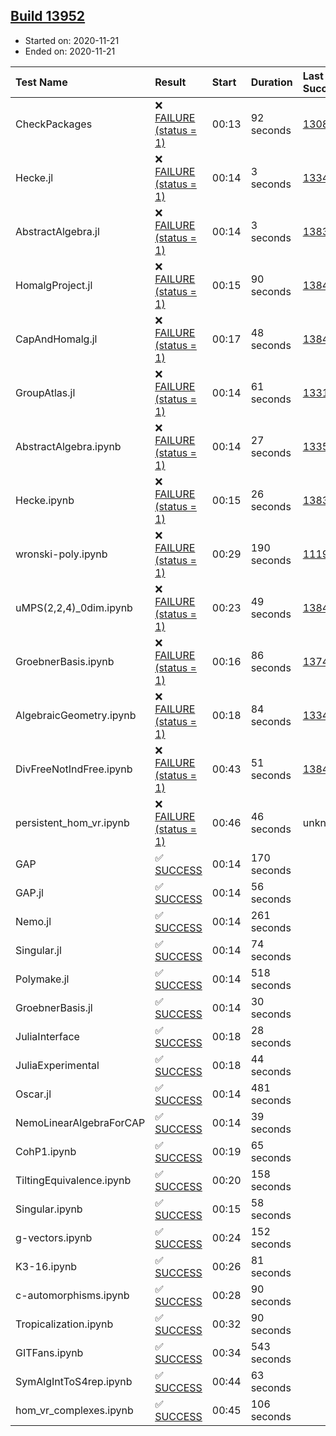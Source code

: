 ## [Build 13952](https://oscarci.mathematik.uni-kl.de/job/oscar/13952/)

* Started on: 2020-11-21
* Ended on: 2020-11-21

| Test Name    | Result | Start | Duration | Last Success | First Failure |
|:-------------|:-------|:------|:---------|:-------------|:--------------|
| CheckPackages | ❌ [FAILURE (status = 1)](https://oscarci.mathematik.uni-kl.de/job/oscar/13952/artifact/logs/build-13952/CheckPackages.log) | 00:13 | 92 seconds | [13085](https://oscarci.mathematik.uni-kl.de/job/oscar/13085/) | [13086](https://oscarci.mathematik.uni-kl.de/job/oscar/13086/) |
| Hecke.jl | ❌ [FAILURE (status = 1)](https://oscarci.mathematik.uni-kl.de/job/oscar/13952/artifact/logs/build-13952/Hecke.jl.log) | 00:14 | 3 seconds | [13341](https://oscarci.mathematik.uni-kl.de/job/oscar/13341/) | [13342](https://oscarci.mathematik.uni-kl.de/job/oscar/13342/) |
| AbstractAlgebra.jl | ❌ [FAILURE (status = 1)](https://oscarci.mathematik.uni-kl.de/job/oscar/13952/artifact/logs/build-13952/AbstractAlgebra.jl.log) | 00:14 | 3 seconds | [13837](https://oscarci.mathematik.uni-kl.de/job/oscar/13837/) | [13838](https://oscarci.mathematik.uni-kl.de/job/oscar/13838/) |
| HomalgProject.jl | ❌ [FAILURE (status = 1)](https://oscarci.mathematik.uni-kl.de/job/oscar/13952/artifact/logs/build-13952/HomalgProject.jl.log) | 00:15 | 90 seconds | [13845](https://oscarci.mathematik.uni-kl.de/job/oscar/13845/) | [13846](https://oscarci.mathematik.uni-kl.de/job/oscar/13846/) |
| CapAndHomalg.jl | ❌ [FAILURE (status = 1)](https://oscarci.mathematik.uni-kl.de/job/oscar/13952/artifact/logs/build-13952/CapAndHomalg.jl.log) | 00:17 | 48 seconds | [13845](https://oscarci.mathematik.uni-kl.de/job/oscar/13845/) | [13846](https://oscarci.mathematik.uni-kl.de/job/oscar/13846/) |
| GroupAtlas.jl | ❌ [FAILURE (status = 1)](https://oscarci.mathematik.uni-kl.de/job/oscar/13952/artifact/logs/build-13952/GroupAtlas.jl.log) | 00:14 | 61 seconds | [13311](https://oscarci.mathematik.uni-kl.de/job/oscar/13311/) | [13312](https://oscarci.mathematik.uni-kl.de/job/oscar/13312/) |
| AbstractAlgebra.ipynb | ❌ [FAILURE (status = 1)](https://oscarci.mathematik.uni-kl.de/job/oscar/13952/artifact/logs/build-13952/AbstractAlgebra.ipynb.log) | 00:14 | 27 seconds | [13355](https://oscarci.mathematik.uni-kl.de/job/oscar/13355/) | [13356](https://oscarci.mathematik.uni-kl.de/job/oscar/13356/) |
| Hecke.ipynb | ❌ [FAILURE (status = 1)](https://oscarci.mathematik.uni-kl.de/job/oscar/13952/artifact/logs/build-13952/Hecke.ipynb.log) | 00:15 | 26 seconds | [13837](https://oscarci.mathematik.uni-kl.de/job/oscar/13837/) | [13838](https://oscarci.mathematik.uni-kl.de/job/oscar/13838/) |
| wronski-poly.ipynb | ❌ [FAILURE (status = 1)](https://oscarci.mathematik.uni-kl.de/job/oscar/13952/artifact/logs/build-13952/wronski-poly.ipynb.log) | 00:29 | 190 seconds | [11192](https://oscarci.mathematik.uni-kl.de/job/oscar/11192/) | [11193](https://oscarci.mathematik.uni-kl.de/job/oscar/11193/) |
| uMPS(2,2,4)_0dim.ipynb | ❌ [FAILURE (status = 1)](https://oscarci.mathematik.uni-kl.de/job/oscar/13952/artifact/logs/build-13952/uMPS-2-2-4-_0dim.ipynb.log) | 00:23 | 49 seconds | [13841](https://oscarci.mathematik.uni-kl.de/job/oscar/13841/) | [13842](https://oscarci.mathematik.uni-kl.de/job/oscar/13842/) |
| GroebnerBasis.ipynb | ❌ [FAILURE (status = 1)](https://oscarci.mathematik.uni-kl.de/job/oscar/13952/artifact/logs/build-13952/GroebnerBasis.ipynb.log) | 00:16 | 86 seconds | [13748](https://oscarci.mathematik.uni-kl.de/job/oscar/13748/) | [13749](https://oscarci.mathematik.uni-kl.de/job/oscar/13749/) |
| AlgebraicGeometry.ipynb | ❌ [FAILURE (status = 1)](https://oscarci.mathematik.uni-kl.de/job/oscar/13952/artifact/logs/build-13952/AlgebraicGeometry.ipynb.log) | 00:18 | 84 seconds | [13341](https://oscarci.mathematik.uni-kl.de/job/oscar/13341/) | [13342](https://oscarci.mathematik.uni-kl.de/job/oscar/13342/) |
| DivFreeNotIndFree.ipynb | ❌ [FAILURE (status = 1)](https://oscarci.mathematik.uni-kl.de/job/oscar/13952/artifact/logs/build-13952/DivFreeNotIndFree.ipynb.log) | 00:43 | 51 seconds | [13845](https://oscarci.mathematik.uni-kl.de/job/oscar/13845/) | [13846](https://oscarci.mathematik.uni-kl.de/job/oscar/13846/) |
| persistent_hom_vr.ipynb | ❌ [FAILURE (status = 1)](https://oscarci.mathematik.uni-kl.de/job/oscar/13952/artifact/logs/build-13952/persistent_hom_vr.ipynb.log) | 00:46 | 46 seconds | unknown | unknown |
| GAP | ✅ [SUCCESS](https://oscarci.mathematik.uni-kl.de/job/oscar/13952/artifact/logs/build-13952/GAP.log) | 00:14 | 170 seconds |  |  |
| GAP.jl | ✅ [SUCCESS](https://oscarci.mathematik.uni-kl.de/job/oscar/13952/artifact/logs/build-13952/GAP.jl.log) | 00:14 | 56 seconds |  |  |
| Nemo.jl | ✅ [SUCCESS](https://oscarci.mathematik.uni-kl.de/job/oscar/13952/artifact/logs/build-13952/Nemo.jl.log) | 00:14 | 261 seconds |  |  |
| Singular.jl | ✅ [SUCCESS](https://oscarci.mathematik.uni-kl.de/job/oscar/13952/artifact/logs/build-13952/Singular.jl.log) | 00:14 | 74 seconds |  |  |
| Polymake.jl | ✅ [SUCCESS](https://oscarci.mathematik.uni-kl.de/job/oscar/13952/artifact/logs/build-13952/Polymake.jl.log) | 00:14 | 518 seconds |  |  |
| GroebnerBasis.jl | ✅ [SUCCESS](https://oscarci.mathematik.uni-kl.de/job/oscar/13952/artifact/logs/build-13952/GroebnerBasis.jl.log) | 00:14 | 30 seconds |  |  |
| JuliaInterface | ✅ [SUCCESS](https://oscarci.mathematik.uni-kl.de/job/oscar/13952/artifact/logs/build-13952/JuliaInterface.log) | 00:18 | 28 seconds |  |  |
| JuliaExperimental | ✅ [SUCCESS](https://oscarci.mathematik.uni-kl.de/job/oscar/13952/artifact/logs/build-13952/JuliaExperimental.log) | 00:18 | 44 seconds |  |  |
| Oscar.jl | ✅ [SUCCESS](https://oscarci.mathematik.uni-kl.de/job/oscar/13952/artifact/logs/build-13952/Oscar.jl.log) | 00:14 | 481 seconds |  |  |
| NemoLinearAlgebraForCAP | ✅ [SUCCESS](https://oscarci.mathematik.uni-kl.de/job/oscar/13952/artifact/logs/build-13952/NemoLinearAlgebraForCAP.log) | 00:14 | 39 seconds |  |  |
| CohP1.ipynb | ✅ [SUCCESS](https://oscarci.mathematik.uni-kl.de/job/oscar/13952/artifact/logs/build-13952/CohP1.ipynb.log) | 00:19 | 65 seconds |  |  |
| TiltingEquivalence.ipynb | ✅ [SUCCESS](https://oscarci.mathematik.uni-kl.de/job/oscar/13952/artifact/logs/build-13952/TiltingEquivalence.ipynb.log) | 00:20 | 158 seconds |  |  |
| Singular.ipynb | ✅ [SUCCESS](https://oscarci.mathematik.uni-kl.de/job/oscar/13952/artifact/logs/build-13952/Singular.ipynb.log) | 00:15 | 58 seconds |  |  |
| g-vectors.ipynb | ✅ [SUCCESS](https://oscarci.mathematik.uni-kl.de/job/oscar/13952/artifact/logs/build-13952/g-vectors.ipynb.log) | 00:24 | 152 seconds |  |  |
| K3-16.ipynb | ✅ [SUCCESS](https://oscarci.mathematik.uni-kl.de/job/oscar/13952/artifact/logs/build-13952/K3-16.ipynb.log) | 00:26 | 81 seconds |  |  |
| c-automorphisms.ipynb | ✅ [SUCCESS](https://oscarci.mathematik.uni-kl.de/job/oscar/13952/artifact/logs/build-13952/c-automorphisms.ipynb.log) | 00:28 | 90 seconds |  |  |
| Tropicalization.ipynb | ✅ [SUCCESS](https://oscarci.mathematik.uni-kl.de/job/oscar/13952/artifact/logs/build-13952/Tropicalization.ipynb.log) | 00:32 | 90 seconds |  |  |
| GITFans.ipynb | ✅ [SUCCESS](https://oscarci.mathematik.uni-kl.de/job/oscar/13952/artifact/logs/build-13952/GITFans.ipynb.log) | 00:34 | 543 seconds |  |  |
| SymAlgIntToS4rep.ipynb | ✅ [SUCCESS](https://oscarci.mathematik.uni-kl.de/job/oscar/13952/artifact/logs/build-13952/SymAlgIntToS4rep.ipynb.log) | 00:44 | 63 seconds |  |  |
| hom_vr_complexes.ipynb | ✅ [SUCCESS](https://oscarci.mathematik.uni-kl.de/job/oscar/13952/artifact/logs/build-13952/hom_vr_complexes.ipynb.log) | 00:45 | 106 seconds |  |  |
